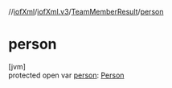 //[iofXml](../../../index.md)/[iofXml.v3](../index.md)/[TeamMemberResult](index.md)/[person](person.md)

# person

[jvm]\
protected open var [person](person.md): [Person](../-person/index.md)
